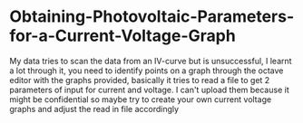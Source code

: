 # Obtaining-Photovoltaic-Parameters-for-a-Current-Voltage-Graph
My data tries to scan the data from an IV-curve but is unsuccessful, I learnt a lot through it, you need to identify points on a graph through the octave editor with the graphs provided, basically it tries to read a file to get 2 parameters of input for current and voltage. I can't upload them because it might be confidential so maybe try to create your own current voltage graphs and adjust the read in file accordingly
